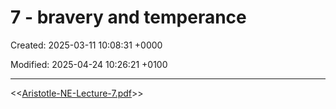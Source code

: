 # 7 - bravery and temperance

Created: 2025-03-11 10:08:31 +0000

Modified: 2025-04-24 10:26:21 +0100

---

<<[Aristotle-NE-Lecture-7.pdf](../../media/Aristotle-NE-Lecture-7.pdf)>>


